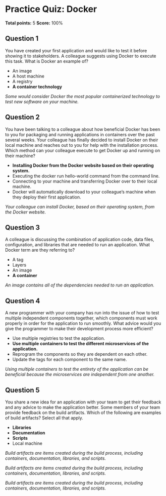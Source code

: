 # Practice Quiz: Docker
**Total points:** 5
**Score:** 100%

## Question 1
You have created your first application and would like to test it before showing it to stakeholders. A colleague suggests using Docker to execute this task. What is Docker an example of? 

- An image
- A host machine
- A registry
- **A container technology**

*Some would consider Docker the most popular containerized technology to test new software on your machine.*

## Question 2
You have been talking to a colleague about how beneficial Docker has been to you for packaging and running applications in containers over the past several weeks. Your colleague has finally decided to install Docker on their local machine and reaches out to you for help with the installation process. Which method can your colleague execute to get Docker up and running on their machine? 

- **Installing Docker from the Docker website based on their operating system.**
- Executing the docker run hello-world command from the command line.
- Connecting to your machine and transferring Docker over to their local machine.
- Docker will automatically download to your colleague’s machine when they deploy their first application.

*Your colleague can install Docker, based on their operating system, from the Docker website.*

## Question 3
A colleague is discussing the combination of application code, data files, configuration, and libraries that are needed to run an application. What Docker term are they referring to? 

- A tag
- Layers
- An image
- **A container**

*An image contains all of the dependencies needed to run an application.*

## Question 4
A new programmer with your company has run into the issue of how to test multiple independent components together, which components must work properly in order for the application to run smoothly. What advice would you give the programmer to make their development process more efficient? 

- Use multiple registries to test the application.
- **Use multiple containers to test the different microservices of the application.**
- Reprogram the components so they are dependent on each other.
- Update the tags for each component to the same name.

*Using multiple containers to test the entirety of the application can be beneficial because the microservices are independent from one another.*

## Question 5
You share a new idea for an application with your team to get their feedback and any advice to make the application better. Some members of your team provide feedback on the build artifacts. Which of the following are examples of build artifacts? Select all that apply.

- **Libraries**
- **Documentation**
- **Scripts**
- Local machine

*Build artifacts are items created during the build process, including containers, documentation, libraries, and scripts.*

*Build artifacts are items created during the build process, including containers, documentation, libraries, and scripts.*

*Build artifacts are items created during the build process, including containers, documentation, libraries, and scripts.*
